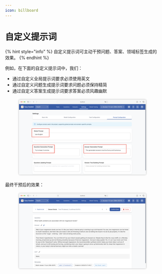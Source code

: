```yaml
---
icon: billboard
---
```


# 自定义提示词

{% hint style="info" %}
自定义提示词可主动干预问题、答案、领域标签生成的效果。
{% endhint %}

例如，在下面的自定义提示词中，我们：

* 通过自定义全局提示词要求必须使用英文
* 通过自定义问题生成提示词要求问题必须保持精简
* 通过自定义答案生成提示词要求答案必须风趣幽默

<figure><img src="../.gitbook/assets/image (3) (1).png" alt=""><figcaption></figcaption></figure>

最终干预后的效果：

<figure><img src="../.gitbook/assets/image (4) (1).png" alt=""><figcaption></figcaption></figure>
